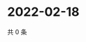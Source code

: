 # 2022-02-18

共 0 条

<!-- BEGIN WEIBO -->
<!-- 最后更新时间 Fri Feb 18 2022 21:15:18 GMT+0800 (China Standard Time) -->

<!-- END WEIBO -->
